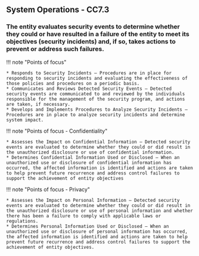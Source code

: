 ## System Operations - CC7.3

### The entity evaluates security events to determine whether they could or have resulted in a failure of the entity to meet its objectives (security incidents) and, if so, takes actions to prevent or address such failures.

!!! note "Points of focus"

    * Responds to Security Incidents — Procedures are in place for responding to security incidents and evaluating the effectiveness of those policies and procedures on a periodic basis.
    * Communicates and Reviews Detected Security Events — Detected security events are communicated to and reviewed by the individuals responsible for the management of the security program, and actions are taken, if necessary.
    * Develops and Implements Procedures to Analyze Security Incidents — Procedures are in place to analyze security incidents and determine system impact.

!!! note "Points of focus - Confidentiality"

    * Assesses the Impact on Confidential Information — Detected security events are evaluated to determine whether they could or did result in the unauthorized disclosure or use of confidential information.
    * Determines Confidential Information Used or Disclosed — When an unauthorized use or disclosure of confidential information has occurred, the affected information is identified and actions are taken to help prevent future recurrence and address control failures to support the achievement of entity objectives

!!! note "Points of focus - Privacy"

    * Assesses the Impact on Personal Information — Detected security events are evaluated to determine whether they could or did result in the unauthorized disclosure or use of personal information and whether there has been a failure to comply with applicable laws or regulations.
    * Determines Personal Information Used or Disclosed — When an unauthorized use or disclosure of personal information has occurred, the affected information is identified and actions are taken to help prevent future recurrence and address control failures to support the achievement of entity objectives.
